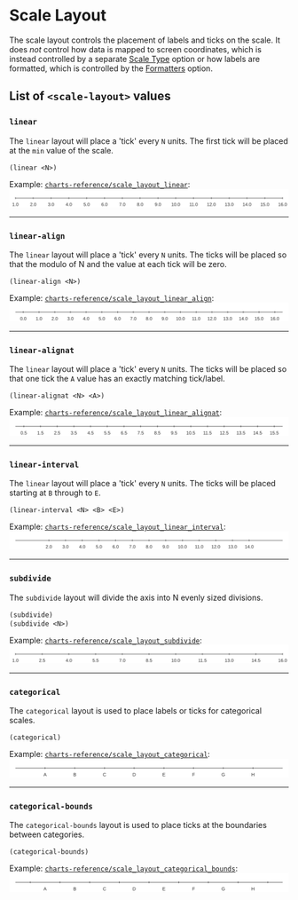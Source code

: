 Scale Layout
============

The scale layout controls the placement of labels and ticks on the scale. It
does *not* control how data is mapped to screen coordinates, which is instead
controlled by a separate [Scale Type](../scale-type) option or how labels are
formatted, which is controlled by the [Formatters](../format) option.


List of `<scale-layout>` values
-------------------------------

### `linear`

The `linear` layout will place a 'tick' every `N` units. The first tick will be
placed at the `min` value of the scale.

    (linear <N>)

Example: [`charts-reference/scale_layout_linear`](/examples/charts-reference/scale_layout_linear):
[![scale_layout_linear.svg](/examples/charts-reference/scale_layout_linear.svg)](/examples/charts-reference/scale_layout_linear)

---
### `linear-align`

The `linear` layout will place a 'tick' every `N` units. The ticks will be placed
so that the modulo of  N and the value at each tick will be zero.

    (linear-align <N>)

Example: [`charts-reference/scale_layout_linear_align`](/examples/charts-reference/scale_layout_linear_align):
[![scale_layout_linear_align.svg](/examples/charts-reference/scale_layout_linear_align.svg)](/examples/charts-reference/scale_layout_linear_align)

---
### `linear-alignat`

The `linear` layout will place a 'tick' every `N` units. The ticks will be placed
so that one tick the `A` value has an exactly matching tick/label.

    (linear-alignat <N> <A>)

Example: [`charts-reference/scale_layout_linear_alignat`](/examples/charts-reference/scale_layout_linear_alignat):
[![scale_layout_linear_alignat.svg](/examples/charts-reference/scale_layout_linear_alignat.svg)](/examples/charts-reference/scale_layout_linear_alignat)

---
### `linear-interval`

The `linear` layout will place a 'tick' every `N` units. The ticks will be placed
starting at `B` through to `E`.

    (linear-interval <N> <B> <E>)

Example: [`charts-reference/scale_layout_linear_interval`](/examples/charts-reference/scale_layout_linear_interval):
[![scale_layout_linear_interval.svg](/examples/charts-reference/scale_layout_linear_interval.svg)](/examples/charts-reference/scale_layout_linear_interval)

---
### `subdivide`

The `subdivide` layout will divide the axis into N evenly sized divisions.

    (subdivide)
    (subdivide <N>)

Example: [`charts-reference/scale_layout_subdivide`](/examples/charts-reference/scale_layout_subdivide):
[![scale_layout_subdivide.svg](/examples/charts-reference/scale_layout_subdivide.svg)](/examples/charts-reference/scale_layout_subdivide)

---
### `categorical`

The `categorical` layout is used to place labels or ticks for categorical 
scales.

    (categorical)

Example: [`charts-reference/scale_layout_categorical`](/examples/charts-reference/scale_layout_categorical):
[![scale_layout_categorical.svg](/examples/charts-reference/scale_layout_categorical.svg)](/examples/charts-reference/scale_layout_categorical)

---
### `categorical-bounds`

The `categorical-bounds` layout is used to place ticks at the boundaries between
categories.

    (categorical-bounds)

Example: [`charts-reference/scale_layout_categorical_bounds`](/examples/charts-reference/scale_layout_categorical_bounds):
[![scale_layout_categorical_bounds.svg](/examples/charts-reference/scale_layout_categorical_bounds.svg)](/examples/charts-reference/scale_layout_categorical_bounds)
